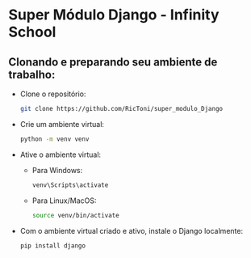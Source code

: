 # Super Módulo Django - Infinity School

## Clonando e preparando seu ambiente de trabalho:
- Clone o repositório:
    ```bash
    git clone https://github.com/RicToni/super_modulo_Django
    ```

- Crie um ambiente virtual:
    ```bash
    python -m venv venv
    ```

- Ative o ambiente virtual:
    - Para Windows:
        ```bash
        venv\Scripts\activate
        ```
    - Para Linux/MacOS:
        ```bash
        source venv/bin/activate
        ```

- Com o ambiente virtual criado e ativo, instale o Django localmente:
    ```bash
    pip install django
    ```


